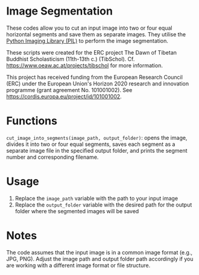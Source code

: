 # Image Segmentation

These codes allow you to cut an input image into two or four equal horizontal segments and save them as separate images. They utilise the [Python Imaging Library (PIL)](https://pillow.readthedocs.io/en/stable/) to perform the image segmentation.

These scripts were created for the ERC project The Dawn of Tibetan Buddhist Scholasticism (11th-13th c.) (TibSchol). Cf. https://www.oeaw.ac.at/projects/tibschol for more information.

This project has received funding from the European Research Council (ERC) under the European Union's Horizon 2020 research and innovation programme (grant agreement No. 101001002). See https://cordis.europa.eu/project/id/101001002.

# Functions
`cut_image_into_segments(image_path, output_folder)`: opens the image, divides it into two or four equal segments, saves each segment as a separate image file in the specified output folder, and prints the segment number and corresponding filename.

# Usage
1. Replace the `image_path` variable with the path to your input image
2. Replace the `output_folder` variable with the desired path for the output folder where the segmented images will be saved

# Notes 
The code assumes that the input image is in a common image format (e.g., JPG, PNG). Adjust the image path and output folder path accordingly if you are working with a different image format or file structure.
